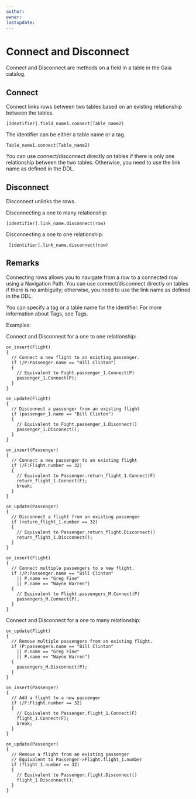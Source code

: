 ```yaml
---
author: 
owner: 
lastupdate: 
---
```



# Connect and Disconnect

Connect and Disconnect are methods on a field in a table in the Gaia catalog.

## Connect

Connect links rows between two tables based on an existing relationship between the tables.

`[Identifier].field_name1.connect(Table_name2)`

The identifier can be either a table name or a tag.

`Table_name1.connect(Table_name2)`

You can use connect/disconnect directly on tables if there is only one relationship between the two tables. Otherwise, you need to use the link name as defined in the DDL. 

## Disconnect

Disconnect unlinks the rows.

Disconnecting a one to many relationship:

`[identifier].link_name.disconnect(row)`

Disconnecting a one to one relationship:

` [identifier].link_name.disconnect(row)`

## Remarks

Connecting rows allows you to navigate from a row to a connected row using a Navigation Path.
You can use connect/disconnect directly on tables if there is no ambiguity; otherwise, you need to use the link name as defined in the DDL. 

You can specify a tag or a table name for the identifier. For more information about Tags, see Tags.

Examples:

Connect and Disconnect for a one to one relationship:

```
on_insert(Flight)
{
  // Connect a new flight to an existing passenger.
  if (/P:Passenger.name == "Bill Clinton")
  {
    // Equivalent to Fight.passenger_1.Connect(P)
    passenger_1.Connect(P);
  }
}
 
on_update(Flight)
{
  // Disconnect a passenger from an existing flight
  if (passenger_1.name == "Bill Clinton")
  {
    // Equivalent to Fight.passenger_1.Disonnect()
    passenger_1.Disconect();
  }
}

on_insert(Passenger)
{
  // Connect a new passenger to an existing flight
  if (/F:Flight.number == 32)
  {
    // Equivalent to Passenger.return_flight_1.Connect(F)
    return_flight_1.Connect(F);
    break;
  }
}
 
on_update(Passenger)
{
  // Disconnect a flight from an existing passenger
  if (return_flight_1.number == 32)
  {
    // Equivalent to Passenger.return_flight.Disconnect()
    return_flight_1.Disconnect();
  }
}

on_insert(Flight)
{
  // Connect multiple passengers to a new flight.
  if (/P:Passenger.name == "Bill Clinton" 
    || P.name == "Greg Fine"
    || P.name == "Wayne Warren")
  {
    // Equivalent to Flight.passengers_M.Connect(P)
    passengers_M.Connect(P);
  }
}
```
 
Connect and Disconnect for a one to many relationship:

```
on_update(Flight)
{
  // Remove multiple passengers from an existing flight.
  if (P:passengers.name == "Bill Clinton" 
    || P.name == "Greg Fine"
    || P.name == "Wayne Warren")
  {
    passengers_M.Disconnect(P);
  }
}
 
on_insert(Passenger)
{
  // Add a flight to a new passenger
  if (/F:Flight.number == 32)
  {
    // Equivalent to Passenger.flight_1.Connect(F)
    flight_1.Connect(F);
    break;
  }
}
 
on_update(Passenger)
{
  // Remove a flight from an existing passenger
  // Equivalent to Passenger->Flight.flight_1.number
  if (flight_1.number == 32)
  {
    // Equivalent to Passenger.flight.Disconnect()
    flight_1.Disconnect();
  }
}
```